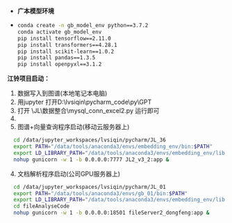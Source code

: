 + **广本模型环境**
+ ```sh
  conda create -n gb_model_env python==3.7.2
  conda activate gb_model_env
  pip install tensorflow==2.11.0
  pip install transformers==4.28.1
  pip install scikit-learn==1.0.2
  pip install pandas==1.3.5
  pip install openpyxl==3.1.2
  ```
**江铃项目启动：**
 1. 数据写入到图谱(本地笔记本电脑)
  1. 用jupyter 打开D:\lvsiqin\pycharm_code\py\GPT
  2. 打开 \JL\数据整合\mysql_conn_excel2.py 运行即可  
 3. 
 4. 图谱+向量查询程序启动(移动云服务器上)
```sh
  cd /data/jupyter_workspaces/lvsiqin/pycharm/JL_36
  export PATH="/data/tools/anaconda3/envs/embedding_env/bin:$PATH"
  export LD_LIBRARY_PATH="/data/tools/anaconda3/envs/embedding_env/lib:$LD_LIBRARY_PATH"
  nohup gunicorn -w 1 -b 0.0.0.0:7777 JL2_v3_2:app &
```
 4. 文档解析程序启动(公司GPU服务器上)
```sh
  cd /data/jupyter_workspaces/lvsiqin/pycharm/JL_01
  export PATH="/data/tools/anaconda3/envs/gb_01/bin:$PATH"
  export LD_LIBRARY_PATH="/data/tools/anaconda3/envs/embedding_env/lib:$LD_LIBRARY_PATH"
  cd fileAnalyseCode
  nohup gunicorn -w 1 -b 0.0.0.0:18501 fileServer2_dongfeng:app &
```
